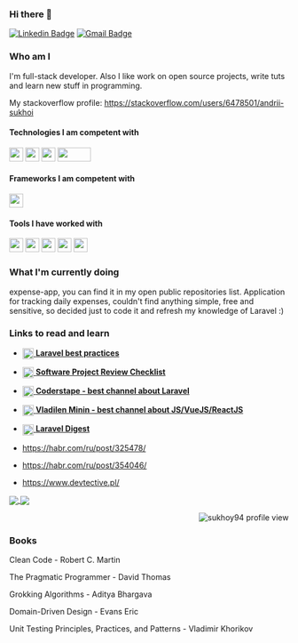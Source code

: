 ### Hi there 👋

[![Linkedin Badge](https://img.shields.io/badge/-LinkedIn-blue?style=flat-square&logo=Linkedin&logoColor=white&link=https://www.linkedin.com/in/andrii-sukhoi-0a3773125/)](https://www.linkedin.com/in/andrii-sukhoi-0a3773125/)
[![Gmail Badge](https://img.shields.io/badge/-Gmail-c14438?style=flat-square&logo=Gmail&logoColor=white&link=mailto:andrii.sukhoi@gmail.com)](mailto:andrii.sukhoi@gmail.com)


### Who am I

I'm full-stack developer. Also I like work on open source projects, write tuts and learn new stuff in programming.

My stackoverflow profile: https://stackoverflow.com/users/6478501/andrii-sukhoi

<h4>Technologies I am competent with</h4>
<p align="left">
<img src="https://img.shields.io/badge/php-474A8A.svg?&style=for-the-badge&logo=php&logoColor=white" height="25"/>
<img src="https://img.shields.io/badge/javascript-CFB430.svg?&style=for-the-badge&logo=javascript&logoColor=white" height="25"/>
<img src="https://img.shields.io/badge/html-DD4B25.svg?&style=for-the-badge&logo=html5&logoColor=white" height="25"/>
<img src="https://img.shields.io/badge/css-254BDD.svg?&style=for-the-badge&logo=css3&logoColor=white" height="25" width="60"/>
</p>


<h4>Frameworks I am competent with</h4>
<p align="left">
<img src="https://img.shields.io/badge/Laravel-FF1B2D.svg?&style=for-the-badge&logo=laravel&logoColor=white" height="25"/>
</p>

<h4>Tools I have worked with</h4>
<p align="left">
<img src="https://img.shields.io/badge/git-EB4D28.svg?&style=for-the-badge&logo=git&logoColor=white" height="25"/>
<img src="https://img.shields.io/badge/VS%20Code-007ACC.svg?&style=for-the-badge&logo=visual-studio-code&logoColor=white" height="25"/>
<img src="https://img.shields.io/badge/mysql-006488.svg?&style=for-the-badge&logo=mysql&logoColor=white" height="25"/>
<img src="https://img.shields.io/badge/postgres-31648C.svg?&style=for-the-badge&logo=postgresql&logoColor=white" height="25"/>
<img src="https://img.shields.io/badge/github-111111.svg?&style=for-the-badge&logo=github&logoColor=white" height="25"/>
</p>


### What I'm currently doing

expense-app, you can find it in my open public repositories list.
Application for tracking daily expenses, couldn't find anything simple, free and sensitive, so decided just to code it and refresh my knowledge of Laravel :) 


### Links to read and learn

- <a href="https://github.com/alexeymezenin/laravel-best-practices"><img align="center" width="20" height="20" src='https://upload-icon.s3.us-east-2.amazonaws.com/uploads/icons/png/15754208491553750212-512.png' /> 
**Laravel best practices**</a>


- <a href="https://www.yegor256.com/2019/04/02/software-project-review-checklist.html"><img align="center" width="20" height="20" src='https://static.thenounproject.com/png/104097-200.png' /> 
**Software Project Review Checklist**</a>

- <a href="https://www.youtube.com/channel/UCQI-Ym2rLZx52vEoqlPQMdg"><img align="center" width="20" height="20" src='https://cdn.iconscout.com/icon/free/png-256/youtube-86-226404.png' /> 
**Coderstape - best channel about Laravel**</a>

- <a href="https://www.youtube.com/channel/UCg8ss4xW9jASrqWGP30jXiw"><img align="center" width="20" height="20" src='https://cdn.iconscout.com/icon/free/png-256/youtube-86-226404.png' /> 
**Vladilen Minin - best channel about JS/VueJS/ReactJS**</a>

- <a href="https://habr.com/ru/post/510614/"><img align="center" width="20" height="20" src='https://cdn1.iconfinder.com/data/icons/hexagon-social-media/512/habrahabr.png' /> 
**Laravel Digest**</a>

- https://habr.com/ru/post/325478/

- https://habr.com/ru/post/354046/

- https://www.devtective.pl/

<a href="https://github.com/sukhoy94/github-readme-stats">
  <img align="center" src="https://github-readme-stats.vercel.app/api?username=sukhoy94&count_private=true&theme=vue" />
</a>
<a href="https://github.com/sukhoy94/github-readme-stats">
  <img align="center" src="https://github-readme-stats.vercel.app/api/top-langs/?username=sukhoy94&layout=compact&theme=vue" />
</a>
<p align="right"> <img src="https://komarev.com/ghpvc/?username=sukhoy94" alt="sukhoy94 profile view" /> </p>


### Books

Clean Code - Robert C. Martin

The Pragmatic Programmer - David Thomas

Grokking Algorithms - Aditya Bhargava

Domain-Driven Design - Evans Eric

Unit Testing Principles, Practices, and Patterns - Vladimir Khorikov
